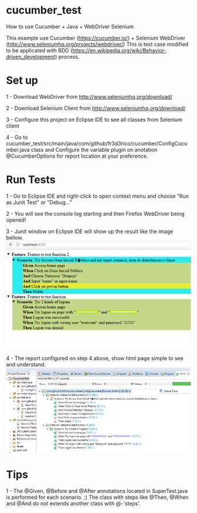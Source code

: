 # cucumber_test
How to use Cucumber + Java + WebDriver Selenium

This example use Cucumber (https://cucumber.io/) + Selenium WebDriver (http://www.seleniumhq.org/projects/webdriver/)
This is test case modified to be applicated with BDD (https://en.wikipedia.org/wiki/Behavior-driven_development) process.

# Set up
1 - Download WebDriver from http://www.seleniumhq.org/download/

2 - Download Selenium Client from http://www.seleniumhq.org/download/

3 - Configure this project on Eclipse IDE to see all classes from Selenium client

4 - Go to  cucumber_test/src/main/java/com/github/fr3d3rico/cucumber/ConfigCucumber.java class and Configure the variable plugin on anotation @CucumberOptions for report location at your preference.

# Run Tests
1 - Go to Eclipse IDE and right-click to open context menu and choose "Run as Junit Test" or "Debug..."

2 - You will see the console log starting and then Firefox WebDriver being opened!

3 - Junit window on Eclipse IDE will show up the result like the image bellow.
![alt tag](https://github.com/fr3d3rico/cucumber_test/blob/master/images/cucumber_report.png)

4 - The report configured on step 4 above, show html page simple to see and understand.
![alt tag](https://github.com/fr3d3rico/cucumber_test/blob/master/images/cucumber_test.png)

# Tips
1 - The @Given, @Before and @After annotations located in SuperTest.java is performed for each scenario. ;)
The class with steps like @Then, @When and @And do not extends another class with @-'steps'.
